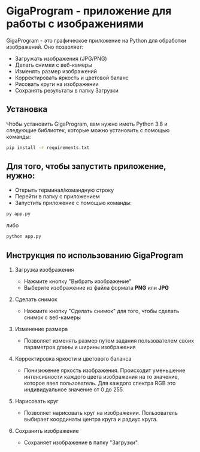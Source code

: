 # GigaProgram - приложение для работы с изображениями

GigaProgram - это графическое приложение на Python для обработки изображений. Оно позволяет:
- Загружать изображения (JPG/PNG)
- Делать снимки с веб-камеры
- Изменять размер изображений
- Корректировать яркость и цветовой баланс
- Рисовать круги на изображении
- Сохранять результаты в папку Загрузки

## Установка
Чтобы установить GigaProgram, вам нужно иметь Python 3.8 и следующие библиотек,
которые можно установить с помощью команды:

```bash
pip install -r requirements.txt
```

## Для того, чтобы запустить приложение, нужно:
- Открыть терминал/командную строку
- Перейти в папку с приложением
- Запустить приложение с помощью команды:

```bash
py app.py
```

либо

```bash
python app.py
```
## Инструкция по использованию GigaProgram

1. Загрузка изображения
    - Нажмите кнопку "Выбрать изображение"
    - Выберите изображение из файла формата **PNG** или **JPG**

2. Сделать снимок
    - Нажмите кнопку "Сделать снимок" для того, чтобы сделать снимок с веб-камеры

3. Изменение размера
    - Позволяет изменять размер путем задания пользователем своих параметров длины и ширины изображения

4. Корректировка яркости и цветового баланса
    - Понизижение яркость изображения. Происходит уменьшение интенсивности каждого цвета изображения на то значение, которое ввел пользователь. Для каждого спектра RGB это индивидуальное значение от 0 до 255.

5. Нарисовать круг
    - Позволяет нарисовать круг на изображении. Пользователь выбирает координаты центра круга и радиус круга.

6. Сохранить изображение
    - Сохраняет изображение в папку "Загрузки".

